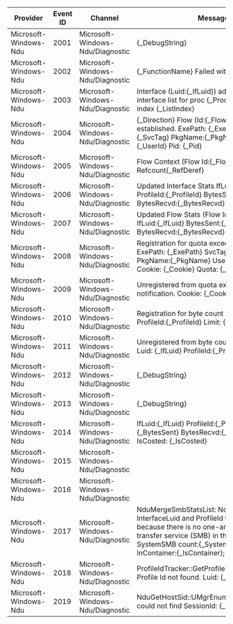 Provider               |  Event ID  |  Channel                           |  Message
-----------------------|------------|------------------------------------|------------------------------------------------------------------------------------------------------------------------------------------------------------------------------------------------------------------------------
Microsoft-Windows-Ndu  |  2001      |  Microsoft-Windows-Ndu/Diagnostic  |  {_DebugString}
Microsoft-Windows-Ndu  |  2002      |  Microsoft-Windows-Ndu/Diagnostic  |  {_FunctionName} Failed with {_Status}
Microsoft-Windows-Ndu  |  2003      |  Microsoft-Windows-Ndu/Diagnostic  |  Interface (Luid:{_IfLuid}) added to per-interface list for proc {_ProcNum} at active index {_ListIndex}
Microsoft-Windows-Ndu  |  2004      |  Microsoft-Windows-Ndu/Diagnostic  |  {_Direction} Flow (Id:{_FlowHandle}) established. ExePath: {_ExePath} SvcTag:{_SvcTag} PkgName:{_PkgName} UserId:{_UserId} Pid: {_Pid}
Microsoft-Windows-Ndu  |  2005      |  Microsoft-Windows-Ndu/Diagnostic  |  Flow Context (Flow Id:{_FlowHandle}) Refcount{_RefDeref}
Microsoft-Windows-Ndu  |  2006      |  Microsoft-Windows-Ndu/Diagnostic  |  Updated Interface Stats IfLuid:{_IfLuid} ProfileId:{_ProfileId} BytesSent:{_BytesSent} BytesRecvd:{_BytesRecvd}
Microsoft-Windows-Ndu  |  2007      |  Microsoft-Windows-Ndu/Diagnostic  |  Updated Flow Stats (Flow Id:{_FlowHandle}) IfLuid:{_IfLuid} BytesSent:{_BytesSent} BytesRecvd:{_BytesRecvd}
Microsoft-Windows-Ndu  |  2008      |  Microsoft-Windows-Ndu/Diagnostic  |  Registration for quota exceeded notification. ExePath: {_ExePath} SvcTag:{_SvcTag} PkgName:{_PkgName} UserId:{_UserId} Cookie: {_Cookie} Quota: {_Quota}
Microsoft-Windows-Ndu  |  2009      |  Microsoft-Windows-Ndu/Diagnostic  |  Unregistered from quota exceeded notification. Cookie: {_Cookie}
Microsoft-Windows-Ndu  |  2010      |  Microsoft-Windows-Ndu/Diagnostic  |  Registration for byte count limit. Luid: {_IfLuid} ProfileId:{_ProfileId} Limit: {_BytesLimit}
Microsoft-Windows-Ndu  |  2011      |  Microsoft-Windows-Ndu/Diagnostic  |  Unregistered from byte count limit notification. Luid: {_IfLuid} ProfileId:{_ProfileId}
Microsoft-Windows-Ndu  |  2012      |  Microsoft-Windows-Ndu/Diagnostic  |  {_DebugString}
Microsoft-Windows-Ndu  |  2013      |  Microsoft-Windows-Ndu/Diagnostic  |  {_DebugString}
Microsoft-Windows-Ndu  |  2014      |  Microsoft-Windows-Ndu/Diagnostic  |  IfLuid:{_IfLuid} ProfileId:{_ProfileId} BytesSent:{_BytesSent} BytesRecvd:{_BytesRecvd} IsCosted: {_IsCosted}
Microsoft-Windows-Ndu  |  2015      |  Microsoft-Windows-Ndu/Diagnostic  |
Microsoft-Windows-Ndu  |  2016      |  Microsoft-Windows-Ndu/Diagnostic  |
Microsoft-Windows-Ndu  |  2017      |  Microsoft-Windows-Ndu/Diagnostic  |  NduMergeSmbStatsList: Not transferred InterfaceLuid and ProfileId to Smb stats because there is no one-and-only-one file transfer service (SMB) in the system. SystemSMB count:{_SystemSmbCount} InContainer:{_IsContainer};
Microsoft-Windows-Ndu  |  2018      |  Microsoft-Windows-Ndu/Diagnostic  |  ProfileIdTracker::GetProfileIdForInterface: Profile Id not found. Luid: {_IfLuid}
Microsoft-Windows-Ndu  |  2019      |  Microsoft-Windows-Ndu/Diagnostic  |  NduGetHostSid::UMgrEnumerateSessionUsers could not find SessionId: {_SessionId}